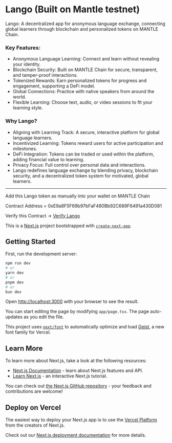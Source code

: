 # Lango (Built on Mantle testnet)
Lango: A decentralized app for anonymous language exchange, connecting global learners through blockchain and personalized tokens on MANTLE Chain.

### Key Features:

- Anonymous Language Learning: Connect and learn without revealing your identity.
- Blockchain Security: Built on MANTLE Chain for secure, transparent, and tamper-proof interactions.
- Tokenized Rewards: Earn personalized tokens for progress and engagement, supporting a DeFi model.
- Global Connections: Practice with native speakers from around the world.
- Flexible Learning: Choose text, audio, or video sessions to fit your learning style.

### Why Lango?

- Aligning with Learning Track: A secure, interactive platform for global language learners.
- Incentivized Learning: Tokens reward users for active participation and milestones.
- DeFi Integration: Tokens can be traded or used within the platform, adding financial value to learning.
- Privacy Focus: Full control over personal data and interactions.
- Lango redefines language exchange by blending privacy, blockchain security, and a decentralized token system for motivated, global learners.

-------

Add this Lango token as manually into your wallet on MANTLE Chain

Contract Address = 0xE9a8F5F69b97bFaF480Bb92C689F6491a430D081

Verify this Contract -> [Verify Lango](https://explorer.sepolia.mantle.xyz/token/0xE9a8F5F69b97bFaF480Bb92C689F6491a430D081)


This is a [Next.js](https://nextjs.org) project bootstrapped with [`create-next-app`](https://nextjs.org/docs/app/api-reference/cli/create-next-app).

## Getting Started

First, run the development server:

```bash
npm run dev
# or
yarn dev
# or
pnpm dev
# or
bun dev
```

Open [http://localhost:3000](http://localhost:3000) with your browser to see the result.

You can start editing the page by modifying `app/page.tsx`. The page auto-updates as you edit the file.

This project uses [`next/font`](https://nextjs.org/docs/app/building-your-application/optimizing/fonts) to automatically optimize and load [Geist](https://vercel.com/font), a new font family for Vercel.

## Learn More

To learn more about Next.js, take a look at the following resources:

- [Next.js Documentation](https://nextjs.org/docs) - learn about Next.js features and API.
- [Learn Next.js](https://nextjs.org/learn) - an interactive Next.js tutorial.

You can check out [the Next.js GitHub repository](https://github.com/vercel/next.js) - your feedback and contributions are welcome!

## Deploy on Vercel

The easiest way to deploy your Next.js app is to use the [Vercel Platform](https://vercel.com/new?utm_medium=default-template&filter=next.js&utm_source=create-next-app&utm_campaign=create-next-app-readme) from the creators of Next.js.

Check out our [Next.js deployment documentation](https://nextjs.org/docs/app/building-your-application/deploying) for more details.

